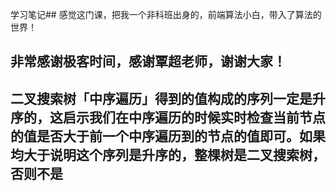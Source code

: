 学习笔记## 感觉这门课，把我一个非科班出身的，前端算法小白，带入了算法的世界！

## 非常感谢极客时间，感谢覃超老师，谢谢大家！

## 二叉搜索树「中序遍历」得到的值构成的序列一定是升序的，这启示我们在中序遍历的时候实时检查当前节点的值是否大于前一个中序遍历到的节点的值即可。如果均大于说明这个序列是升序的，整棵树是二叉搜索树，否则不是